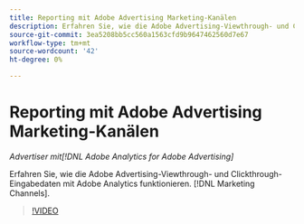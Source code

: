 ```yaml
---
title: Reporting mit Adobe Advertising Marketing-Kanälen
description: Erfahren Sie, wie die Adobe Advertising-Viewthrough- und Clickthrough-Eingabedaten mit Adobe Analytics funktionieren. [!DNL Marketing Channels].
source-git-commit: 3ea5208bb5cc560a1563cfd9b9647462560d7e67
workflow-type: tm+mt
source-wordcount: '42'
ht-degree: 0%

---
```


# Reporting mit Adobe Advertising Marketing-Kanälen

*Advertiser mit[!DNL Adobe Analytics for Adobe Advertising]*

Erfahren Sie, wie die Adobe Advertising-Viewthrough- und Clickthrough-Eingabedaten mit Adobe Analytics funktionieren. [!DNL Marketing Channels].

>[!VIDEO](https://video.tv.adobe.com/v/33502)
